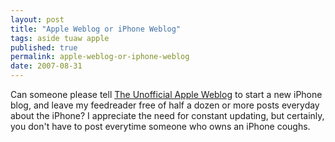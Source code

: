 ```yaml
---
layout: post
title: "Apple Weblog or iPhone Weblog"
tags: aside tuaw apple
published: true
permalink: apple-weblog-or-iphone-weblog
date: 2007-08-31
---
```


Can someone please tell <a href="http://www.tuaw.com/">The Unofficial Apple Weblog</a> to start a new iPhone blog, and leave my feedreader free of half a dozen or more posts everyday about the iPhone?  I appreciate the need for constant updating, but certainly, you don't have to post everytime someone who owns an iPhone coughs.
